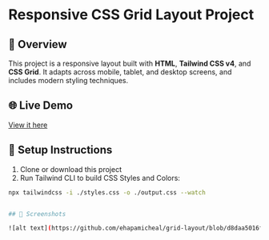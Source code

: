# Responsive CSS Grid Layout Project

## 📖 Overview

This project is a responsive layout built with **HTML**, **Tailwind CSS v4**, and **CSS Grid**. It adapts across mobile, tablet, and desktop screens, and includes modern styling techniques.

## 🌐 Live Demo

[View it here](https://ehapamicheal.github.io/grid-layout)

## 🚀 Setup Instructions

1. Clone or download this project
2. Run Tailwind CLI to build CSS Styles and Colors:

```bash
npx tailwindcss -i ./styles.css -o ./output.css --watch


## 📱 Screenshots

![alt text](https://github.com/ehapamicheal/grid-layout/blob/d8daa5016fa80fd75a044a8becb81bba252a1f3e/screenshots/desktop-img.png)

